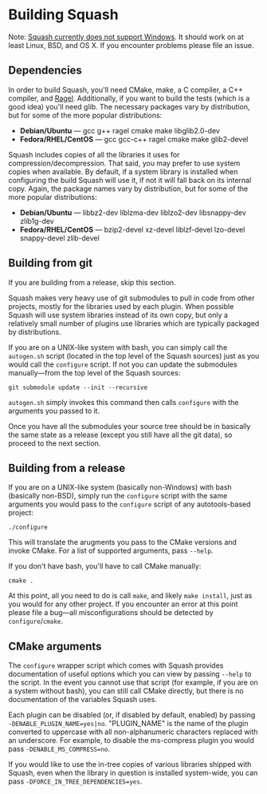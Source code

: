 # Building Squash

Note: [Squash currently does not support
Windows](https://github.com/quixdb/squash/issues/86).  It should work
on at least Linux, BSD, and OS X.  If you encounter problems please
file an issue.

## Dependencies

In order to build Squash, you'll need CMake, make, a C compiler, a C++
compiler, and [Ragel](http://www.colm.net/open-source/ragel/).
Additionally, if you want to build the tests (which is a good idea)
you'll need glib.  The necessary packages vary by distribution, but
for some of the more popular distributions:

* **Debian/Ubuntu** — gcc g++ ragel cmake make libglib2.0-dev
* **Fedora/RHEL/CentOS** — gcc gcc-c++ ragel cmake make glib2-devel

Squash includes copies of all the libraries it uses for
compression/decompression.  That said, you may prefer to use system
copies when available.  By default, if a system library is installed
when configuring the build Squash will use it, if not it will fall
back on its internal copy.  Again, the package names vary by
distribution, but for some of the more popular distributions:

* **Debian/Ubuntu** — libbz2-dev liblzma-dev liblzo2-dev libsnappy-dev
  zlib1g-dev
* **Fedora/RHEL/CentOS** — bzip2-devel xz-devel liblzf-devel lzo-devel
  snappy-devel zlib-devel

## Building from git

If you are building from a release, skip this section.

Squash makes very heavy use of git submodules to pull in code from
other projects, mostly for the libraries used by each plugin.  When
possible Squash will use system libraries instead of its own copy, but
only a relatively small number of plugins use libraries which are
typically packaged by distributions.

If you are on a UNIX-like system with bash, you can simply call the
`autogen.sh` script (located in the top level of the Squash sources)
just as you would call the `configure` script.  If not you can
update the submodules manually—from the top level of the Squash
sources:

~~~{.sh}
git submodule update --init --recursive
~~~

`autogen.sh` simply invokes this command then calls `configure` with
the arguments you passed to it.

Once you have all the submodules your source tree should be in
basically the same state as a release (except you still have all the
git data), so proceed to the next section.

## Building from a release

If you are on a UNIX-like system (basically non-Windows) with bash
(basically non-BSD), simply run the `configure` script with the same
arguments you would pass to the `configure` script of any
autotools-based project:

~~~{.sh}
./configure
~~~

This will translate the arugments you pass to the CMake versions and
invoke CMake.  For a list of supported arguments, pass `--help`.

If you don't have bash, you'll have to call CMake manually:

~~~{.sh}
cmake .
~~~

At this point, all you need to do is call `make`, and likely `make
install`, just as you would for any other project.  If you encounter
an error at this point please file a bug—all misconfigurations should
be detected by `configure`/`cmake`.

## CMake arguments

The `configure` wrapper script which comes with Squash provides
documentation of useful options which you can view by passing `--help`
to the script.  In the event you cannot use that script (for example,
if you are on a system without bash), you can still call CMake
directly, but there is no documentation of the variables Squash uses.

Each plugin can be disabled (or, if disabled by default, enabled) by
passing `-DENABLE_PLUGIN_NAME=yes|no`.  "PLUGIN_NAME" is the name of
the plugin converted to uppercase with all non-alphanumeric characters
replaced with an underscore.  For example, to disable the ms-compress
plugin you would pass `-DENABLE_MS_COMPRESS=no`.

If you would like to use the in-tree copies of various libraries
shipped with Squash, even when the library in question is installed
system-wide, you can pass `-DFORCE_IN_TREE_DEPENDENCIES=yes`.
